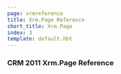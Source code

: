 ```yaml
---
page: xrmreference
title: Xrm.Page Reference
short_title: Xrm.Page
index: 3
template: default.hbt
---
```


### CRM 2011 Xrm.Page Reference

<div id="tree"></div>